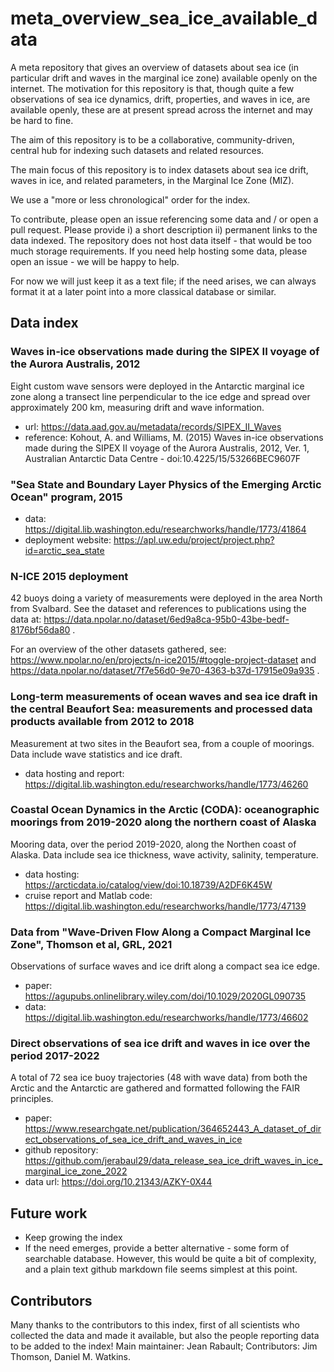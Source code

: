 # meta_overview_sea_ice_available_data

A meta repository that gives an overview of datasets about sea ice (in particular drift and waves in the marginal ice zone) available openly on the internet. The motivation for this repository is that, though quite a few observations of sea ice dynamics, drift, properties, and waves in ice, are available openly, these are at present spread across the internet and may be hard to fine.

The aim of this repository is to be a collaborative, community-driven, central hub for indexing such datasets and related resources.

The main focus of this repository is to index datasets about sea ice drift, waves in ice, and related parameters, in the Marginal Ice Zone (MIZ).

We use a "more or less chronological" order for the index.

To contribute, please open an issue referencing some data and / or open a pull request. Please provide i) a short description ii) permanent links to the data indexed. The repository does not host data itself - that would be too much storage requirements. If you need help hosting some data, please open an issue - we will be happy to help.

For now we will just keep it as a text file; if the need arises, we can always format it at a later point into a more classical database or similar.

## Data index

### Waves in-ice observations made during the SIPEX II voyage of the Aurora Australis, 2012

Eight custom wave sensors were deployed in the Antarctic marginal ice zone along a transect line perpendicular to the ice edge and spread over approximately 200 km, measuring drift and wave information.

- url: https://data.aad.gov.au/metadata/records/SIPEX_II_Waves
- reference: Kohout, A. and Williams, M. (2015) Waves in-ice observations made during the SIPEX II voyage of the Aurora Australis, 2012, Ver. 1, Australian Antarctic Data Centre - doi:10.4225/15/53266BEC9607F

### "Sea State and Boundary Layer Physics of the Emerging Arctic Ocean" program, 2015

- data: https://digital.lib.washington.edu/researchworks/handle/1773/41864
- deployment website: https://apl.uw.edu/project/project.php?id=arctic_sea_state

### N-ICE 2015 deployment

42 buoys doing a variety of measurements were deployed in the area North from Svalbard. See the dataset and references to publications using the data at: https://data.npolar.no/dataset/6ed9a8ca-95b0-43be-bedf-8176bf56da80 .

For an overview of the other datasets gathered, see: https://www.npolar.no/en/projects/n-ice2015/#toggle-project-dataset and https://data.npolar.no/dataset/7f7e56d0-9e70-4363-b37d-17915e09a935 .

### Long-term measurements of ocean waves and sea ice draft in the central Beaufort Sea: measurements and processed data products available from 2012 to 2018

Measurement at two sites in the Beaufort sea, from a couple of moorings. Data include wave statistics and ice draft.

- data hosting and report: https://digital.lib.washington.edu/researchworks/handle/1773/46260

###  Coastal Ocean Dynamics in the Arctic (CODA): oceanographic moorings from 2019-2020 along the northern coast of Alaska

Mooring data, over the period 2019-2020, along the Northen coast of Alaska. Data include sea ice thickness, wave activity, salinity, temperature.

- data hosting: https://arcticdata.io/catalog/view/doi:10.18739/A2DF6K45W
- cruise report and Matlab code: https://digital.lib.washington.edu/researchworks/handle/1773/47139

### Data from "Wave-Driven Flow Along a Compact Marginal Ice Zone", Thomson et al, GRL, 2021

Observations of surface waves and ice drift along a compact sea ice edge.

- paper: https://agupubs.onlinelibrary.wiley.com/doi/10.1029/2020GL090735
- data: https://digital.lib.washington.edu/researchworks/handle/1773/46602

### Direct observations of sea ice drift and waves in ice over the period 2017-2022

A total of 72 sea ice buoy trajectories (48 with wave data) from both the Arctic and the Antarctic are gathered and formatted following the FAIR principles.

- paper: https://www.researchgate.net/publication/364652443_A_dataset_of_direct_observations_of_sea_ice_drift_and_waves_in_ice
- github repository: https://github.com/jerabaul29/data_release_sea_ice_drift_waves_in_ice_marginal_ice_zone_2022
- data url: https://doi.org/10.21343/AZKY-0X44

## Future work

- Keep growing the index
- If the need emerges, provide a better alternative - some form of searchable database. However, this would be quite a bit of complexity, and a plain text github markdown file seems simplest at this point.

## Contributors

Many thanks to the contributors to this index, first of all scientists who collected the data and made it available, but also the people reporting data to be added to the index! Main maintainer: Jean Rabault; Contributors: Jim Thomson, Daniel M. Watkins.
